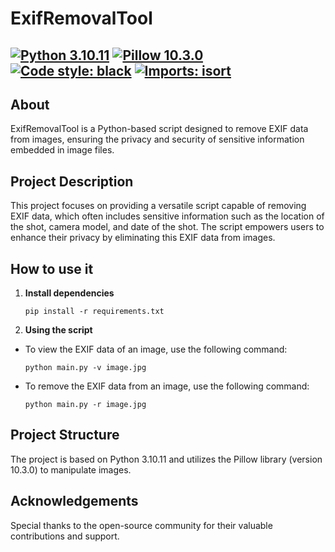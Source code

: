 ExifRemovalTool
===============

[![Python 3.10.11](https://img.shields.io/badge/python-3.10.11-blue.svg)](https://www.python.org/downloads/release/python-31011/)
[![Pillow 10.3.0](https://img.shields.io/badge/Pillow-10.3.0-blue.svg)](https://pypi.org/project/Pillow/)
[![Code style: black](https://img.shields.io/badge/code%20style-black-000000.svg)](https://github.com/psf/black)
[![Imports: isort](https://img.shields.io/badge/%20imports-isort-%231674b1?style=flat&labelColor=ef8336)](https://pycqa.github.io/isort/)
--------------------------------

About
-----

ExifRemovalTool is a Python-based script designed to remove EXIF data from images, ensuring the privacy and security of sensitive information embedded in image files.

Project Description
-------------------

This project focuses on providing a versatile script capable of removing EXIF data, which often includes sensitive information such as the location of the shot, camera model, and date of the shot. The script empowers users to enhance their privacy by eliminating this EXIF data from images.

How to use it
-------------

1. **Install dependencies**

    ```shell
    pip install -r requirements.txt
    ```

2. **Using the script**

* To view the EXIF data of an image, use the following command:

    ```shell
    python main.py -v image.jpg
    ```

* To remove the EXIF data from an image, use the following command:

    ```shell
    python main.py -r image.jpg
    ```

Project Structure
-----------------

The project is based on Python 3.10.11 and utilizes the Pillow library (version 10.3.0) to manipulate images.

Acknowledgements
----------------

Special thanks to the open-source community for their valuable contributions and support.
